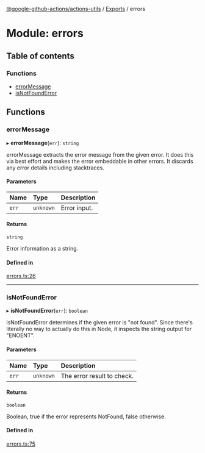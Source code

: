 [@google-github-actions/actions-utils](../README.md) / [Exports](../modules.md) / errors

# Module: errors

## Table of contents

### Functions

- [errorMessage](errors.md#errormessage)
- [isNotFoundError](errors.md#isnotfounderror)

## Functions

### errorMessage

▸ **errorMessage**(`err`): `string`

errorMessage extracts the error message from the given error. It does this
via best effort and makes the error embeddable in other errors. It discards
any error details including stacktraces.

#### Parameters

| Name | Type | Description |
| :------ | :------ | :------ |
| `err` | `unknown` | Error input. |

#### Returns

`string`

Error information as a string.

#### Defined in

[errors.ts:26](https://github.com/google-github-actions/actions-utils/blob/main/src/errors.ts#L26)

___

### isNotFoundError

▸ **isNotFoundError**(`err`): `boolean`

isNotFoundError determines if the given error is "not found". Since there's
literally no way to actually do this in Node, it inspects the string output
for "ENOENT".

#### Parameters

| Name | Type | Description |
| :------ | :------ | :------ |
| `err` | `unknown` | The error result to check. |

#### Returns

`boolean`

Boolean, true if the error represents NotFound, false otherwise.

#### Defined in

[errors.ts:75](https://github.com/google-github-actions/actions-utils/blob/main/src/errors.ts#L75)

